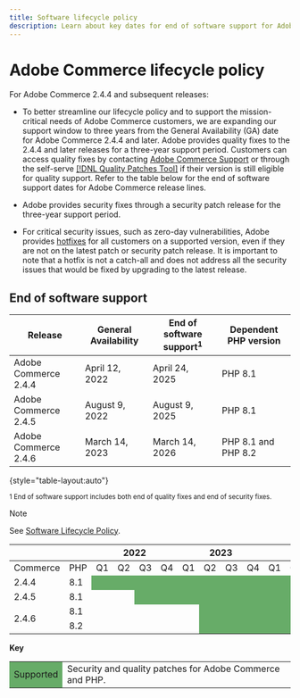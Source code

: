 ```yaml
---
title: Software lifecycle policy
description: Learn about key dates for end of software support for Adobe Commerce releases.
---
```


# Adobe Commerce lifecycle policy

For Adobe Commerce 2.4.4 and subsequent releases:

-  To better streamline our lifecycle policy and to support the mission-critical needs of Adobe Commerce customers, we are expanding our support window to three years from the General Availability (GA) date for Adobe Commerce 2.4.4 and later. Adobe provides quality fixes to the 2.4.4 and later releases for a three-year support period. Customers can access quality fixes by contacting [Adobe Commerce Support](https://experienceleague.adobe.com/docs/commerce-knowledge-base/kb/help-center-guide/magento-help-center-user-guide.html) or through the self-serve [[!DNL Quality Patches Tool]](https://experienceleague.adobe.com/tools/commerce-quality-patches/index.html) if their version is still eligible for quality support. Refer to the table below for the end of software support dates for Adobe Commerce release lines.

-  Adobe provides security fixes through a security patch release for the three-year support period.

-  For critical security issues, such as zero-day vulnerabilities, Adobe provides [hotfixes](https://support.magento.com/hc/en-us/sections/360003869892-Known-issues-patches-attached-) for all customers on a supported version, even if they are not on the latest patch or security patch release. It is important to note that a hotfix is not a catch-all and does not address all the security issues that would be fixed by upgrading to the latest release.

## End of software support

| Release                    | General Availability | End of software support<sup>1</sup> | Dependent PHP version |
|----------------------------|----------------------|-------------------------------------|-----------------------|
| Adobe Commerce 2.4.4       | April 12, 2022       | April 24, 2025                      | PHP 8.1               |
| Adobe Commerce 2.4.5       | August 9, 2022       | August 9, 2025                      | PHP 8.1               |
| Adobe Commerce 2.4.6       | March 14, 2023       | March 14, 2026                      | PHP 8.1 and PHP 8.2   |

{style="table-layout:auto"}

<sup>1 End of software support includes both end of quality fixes and end of security fixes.</sup><br>

>[!NOTE]
>
>See [Software Lifecycle Policy](https://www.adobe.com/content/dam/cc/en/legal/terms/enterprise/pdfs/Adobe-Commerce-Software-Lifecycle-Policy.pdf).

<table style="table-layout:auto">
<thead>
  <tr>
    <th colspan="2"></th>
    <th colspan="4">2022</th>
    <th colspan="4">2023</th>
    <th colspan="4">2024</th>
    <th colspan="4">2025</th>
    <th colspan="4">2026</th>
  </tr>
</thead>
<tbody>
  <tr>
    <td>Commerce</td>
    <td>PHP</td>
    <td>Q1</td>
    <td>Q2</td>
    <td>Q3</td>
    <td>Q4</td>
    <td>Q1</td>
    <td>Q2</td>
    <td>Q3</td>
    <td>Q4</td>
    <td>Q1</td>
    <td>Q2</td>
    <td>Q3</td>
    <td>Q4</td>
    <td>Q1</td>
    <td>Q2</td>
    <td>Q3</td>
    <td>Q4</td>
    <td>Q1</td>
    <td>Q2</td>
    <td>Q3</td>
    <td>Q4</td>
  </tr>
  <tr>
    <td>2.4.4</td>
    <td>8.1</td>
    <td colspan="14" style="background-color:#67ac68;"></td>
    <td colspan="6"></td>
  </tr>
  <tr>
    <td>2.4.5</td>
    <td>8.1</td>
    <td colspan="2"></td>
    <td colspan="13" style="background-color:#67ac68;"></td>
    <td colspan="5"></td>
  </tr>
  <tr>
    <td rowspan="2">2.4.6</td>
    <td>8.1</td>
    <td colspan="5"></td>
    <td colspan="13" style="background-color:#67ac68;"></td>
    <td colspan="2"></td>
  </tr>
  <tr>
    <td>8.2</td>
    <td colspan="5"></td>
    <td colspan="13" style="background-color:#67ac68;"></td>
    <td colspan="2"></td>
  </tr>
</tbody>
</table>

**Key**

<table style="table-layout:auto">
 <tbody>
  <tr>
   <td style="background-color:#67ac68;">Supported</td>
   <td>Security and quality patches for Adobe Commerce and PHP.</td>
  </tr>
  <!-- <tr>
   <td style="background-color:#cd3c3c;">End of software support</td>
   <td>Version that has reached end of software support.</td>
  </tr>
 </tbody> -->
</table>
